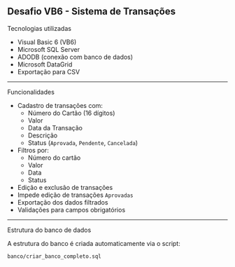 Desafio VB6 - Sistema de Transações
---

Tecnologias utilizadas

- Visual Basic 6 (VB6)
- Microsoft SQL Server
- ADODB (conexão com banco de dados)
- Microsoft DataGrid
- Exportação para CSV

---

Funcionalidades

- Cadastro de transações com:
  - Número do Cartão (16 dígitos)
  - Valor
  - Data da Transação
  - Descrição
  - Status (`Aprovada`, `Pendente`, `Cancelada`)
- Filtros por:
  - Número do cartão
  - Valor
  - Data
  - Status
- Edição e exclusão de transações
- Impede edição de transações `Aprovadas`
- Exportação dos dados filtrados
- Validações para campos obrigatórios

---
Estrutura do banco de dados

A estrutura do banco é criada automaticamente via o script:

```bash
banco/criar_banco_completo.sql
